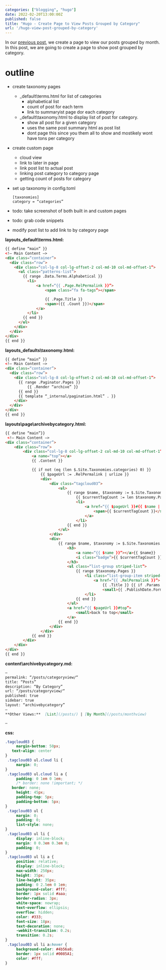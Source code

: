 ```yaml
---
categories: ["blogging", "hugo"]
date: 2022-02-20T13:00:00Z
published: false
title: "Hugo - Create Page to View Posts Grouped by Category"
url: '/hugo-view-post-grouped-by-category'
---
```


In our [previous post](/hugo-view-post-grouped-by-month), we create a page to view our posts grouped by month.  In this post, we are going to create a page to show post grouped by category.

<!--more-->

# outline

* create taxonomy pages
	* _default\terms.html for list of categories
		* alphabetical list
		* count of post for each term
		* link to summaryist page dor each category
	* _default\taxonomy.html to display list of post for category.
		* show all post for a given category
		* uses the same post summary html as post list
		* dont page this since you them all to show and mostikely wont have tons per category
* create custom page
	* cloud view 
	* link to later in page
	* link post list to actual post
	* linking post category to category page
	* getting count of posts for category
* set up taxonomy in config.toml

	```text
	[taxonomies]
  	category = “categories”
  	```
  	
* todo: take screenshot of both built in and custom pages 
* todo: grab code snippets 
* modify post list to add link to by category page 

**layouts\_default\terms.html:**

```html
{{ define “main” }}
<!— Main Content —>
<div class=“container”>
  <div class=“row”>
    <div class=“col-lg-8 col-lg-offset-2 col-md-10 col-md-offset-1”>
      <ul class=“patterns-list”>
        {{ range .Data.Terms.Alphabetical }}
          <li>
              <a href=“{{ .Page.RelPermalink }}”>
                  <span class=“fa fa-tags”></span>

                  {{ .Page.Title }}
                  <span>({{ .Count }})</span>
              </a>
          </li>
        {{ end }}
      </ul>
    </div>
  </div>
</div>
{{ end }}
```

**layouts\_defaults\taxonomy.html:**

```html 
{{ define “main” }}
<!— Main Content —>
<div class=“container”>
  <div class=“row”>
    <div class=“col-lg-8 col-lg-offset-2 col-md-10 col-md-offset-1”>
      {{ range .Paginator.Pages }}
          {{ .Render “archive” }}
      {{ end }}
      {{ template “_internal/pagination.html” . }}
    </div>
  </div>
</div>
{{ end }}
```

**layouts\page\archivebycategory.html:**

```html
{{ define “main”}}
 <!— Main Content —>
<div class=“container”>
    <div class=“row”>
        <div class=“col-lg-8 col-lg-offset-2 col-md-10 col-md-offset-1”>
            <a name=“top”></a>
            {{ .Content }}

            {{ if not (eq (len $.Site.Taxonomies.categories) 0) }}
                {{ $pageUrl := .RelPermalink | urlize }}
                <div>
                    <div class=“tagcloud03”>
                        <ul>
                            {{ range $name, $taxonomy := $.Site.Taxonomies.categories }}
                                {{ $currentTagCount := len $taxonomy.Pages }}
                                <li>
                                    <a href=“{{ $pageUrl }}#{{ $name | urlize}}”>{{ $name }}
                                        <span>{{ $currentTagCount }}</span>
                                    </a>
                                </li>
                            {{ end }}
                        </ul>
                    </div>
                    <div>
                        {{ range $name, $taxonomy := $.Site.Taxonomies.categories }}
                            <h3>
                                <a name=“{{ $name }}”></a>{{ $name}}
                                <i class=“badge”>{{ $currentTagCount }}</i>
                            </h3>
                            <ul class=“list-group striped-list”>
                                {{ range $taxonomy.Pages }}
                                    <li class=“list-group-item striped-list”>
                                        <a href=“{{ .RelPermalink }}”>
                                            {{ .Title }} {{ if .Params.subheadline }} ({{ .Params.subheadline }}){{ end }} -
                                            <small>{{ .PublishDate.Format “Jan 02, 2006” }} </small>{{ partial “draft” . }}</a>
                                    </li>
                                {{ end }}
                            </ul>
                            <a href=“{{ $pageUrl }}#top”>
                                <small>back to top</small>
                            </a>
                        {{ end }}
                    </div>
                </div>
            {{ end }}
        </div>
    </div>
</div>
{{ end }}
```

**content\archivebycategory.md:**

```markdown
—
permalink: “/posts/categoryview/“
title: “Posts”
description: “By Category”
url: “/posts/categoryview/“
published: true
sidebar: true
layout: “archivebycategory”
—
**Other Views:**  [List](/posts/) | [By Month](/posts/monthview)

—
```

**css:**

```css
.tagcloud03 {
	 margin-bottom: 50px;
   text-align: center
}
 .tagcloud03 ul.cloud li {
	 margin: 0;
}
 .tagcloud03 ul.cloud li a {
	 padding: 0 1em 0 1em;
	 /* border: none !important; */
   border: none;
	 height: 45px;
	 padding-top: 5px;
	 padding-bottom: 5px;
}
 .tagcloud03 ul {
	 margin: 0;
	 padding: 0;
	 list-style: none;
}
 .tagcloud03 ul li {
	 display: inline-block;
	 margin: 0 0.3em 0.3em 0;
	 padding: 0;
}
 .tagcloud03 ul li a {
	 position: relative;
	 display: inline-block;
	 max-width: 250px;
	 height: 35px;
	 line-height: 35px;
	 padding: 0 2.5em 0 1em;
	 background-color: #fff;
	 border: 1px solid #aaa;
	 border-radius: 3px;
	 white-space: nowrap;
	 text-overflow: ellipsis;
	 overflow: hidden;
	 color: #333;
	 font-size: 18px;
	 text-decoration: none;
	 -webkit-transition: 0.2s;
	 transition: 0.2s;
}
 .tagcloud03 ul li a:hover {
	 background-color: #4b56a8;
	 border: 1px solid #0085A1;
	 color: #fff;
}
```